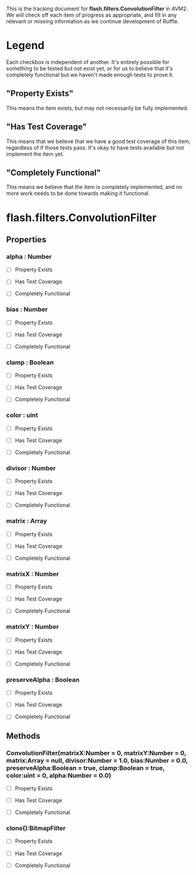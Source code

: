 This is the tracking document for **flash.filters.ConvolutionFilter** in AVM2. We will check off each item of progress as appropriate, and fill in any relevant or missing information as we continue development of Ruffle.
# Legend

Each checkbox is independent of another. It's entirely possible for something to be tested but not exist yet, or for us to believe that it's completely functional but we haven't made enough tests to prove it.
## "Property Exists"

This means the item exists, but may not necessarily be fully implemented.
## "Has Test Coverage"

This means that we believe that we have a good test coverage of this item, regardless of if those tests pass. It's okay to have tests available but not implement the item yet.
## "Completely Functional"

This means we believe that the item is completely implemented, and no more work needs to be done towards making it functional.
# flash.filters.ConvolutionFilter
## Properties
### alpha : Number

* [ ] Property Exists

* [ ] Has Test Coverage

* [ ] Completely Functional


### bias : Number

* [ ] Property Exists

* [ ] Has Test Coverage

* [ ] Completely Functional


### clamp : Boolean

* [ ] Property Exists

* [ ] Has Test Coverage

* [ ] Completely Functional


### color : uint

* [ ] Property Exists

* [ ] Has Test Coverage

* [ ] Completely Functional


### divisor : Number

* [ ] Property Exists

* [ ] Has Test Coverage

* [ ] Completely Functional


### matrix : Array

* [ ] Property Exists

* [ ] Has Test Coverage

* [ ] Completely Functional


### matrixX : Number

* [ ] Property Exists

* [ ] Has Test Coverage

* [ ] Completely Functional


### matrixY : Number

* [ ] Property Exists

* [ ] Has Test Coverage

* [ ] Completely Functional


### preserveAlpha : Boolean

* [ ] Property Exists

* [ ] Has Test Coverage

* [ ] Completely Functional


## Methods
### ConvolutionFilter(matrixX:Number = 0, matrixY:Number = 0, matrix:Array = null, divisor:Number = 1.0, bias:Number = 0.0, preserveAlpha:Boolean = true, clamp:Boolean = true, color:uint = 0, alpha:Number = 0.0)

* [ ] Property Exists

* [ ] Has Test Coverage

* [ ] Completely Functional


### clone():BitmapFilter

* [ ] Property Exists

* [ ] Has Test Coverage

* [ ] Completely Functional